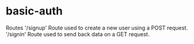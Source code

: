 # basic-auth

Routes
'/signup'
Route used to create a new user using a POST request.
'/signin'
Route used to send back data on a GET request.
